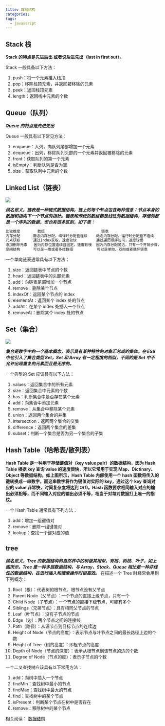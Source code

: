 ```yaml
---
title: 数据结构
categories:
tags:
  - javascript
---
```


## Stack 栈

**Stack 的特点是先进后出 或者说后进先出（last in first out）。**

Stack 一般具备以下方法：

1. push：将一个元素推入栈顶
2. pop：移除栈顶元素，并返回被移除的元素
3. peek：返回栈顶元素
4. length：返回栈中元素的个数

## Queue（队列）

**_Queue 的特点是先进先出_**

Queue 一般具有以下常见方法：

1. enqueue：入列，向队列尾部增加一个元素
2. dequeue：出列，移除队列头部的一个元素并返回被移除的元素
3. front：获取队列的第一个元素
4. isEmpty：判断队列是否为空
5. size：获取队列中元素的个数

## Linked List（链表）

![](/images/linkedList.png)

**_顾名思义，链表是一种链式数据结构，链上的每个节点包含两种信息：节点本身的数据和指向下一个节点的指针。链表和传统的数组都是线性的数据结构，存储的都是一个序列的数据，但也有很多区别，如下表：_**

```javascript
比较维度	    数组	                        链表
内存分配      静态内存分配，编译时分配且连续    动态内存分配，运行时分配且不连续
元素获取      通过Index获取，速度较快         通过遍历顺序访问，速度较慢
添加删除元素   因为内存位置连续且固定，速度较慢  因为内存分配灵活，只有一个开销步骤，速度更快
空间结构      可以是一维或者多维数组           可以是单向、双向或者循环链表
```

一个单向链表通常具有以下方法：

1. size：返回链表中节点的个数
2. head：返回链表中的头部元素
3. add：向链表尾部增加一个节点
4. remove：删除某个节点
5. indexOf：返回某个节点的 index
6. elementAt：返回某个 index 处的节点
7. addAt：在某个 index 处插入一个节点
8. removeAt：删除某个 index 处的节点

## Set（集合）

![](/images/set.png)

**_集合是数学中的一个基本概念，表示具有某种特性的对象汇总成的集体。在 ES6 中也引入了集合类型 Set，Set 和 Array 有一定程度的相似，不同的是 Set 中不允许出现重复的元素而且是无序的。_**

一个典型的 Set 应该具有以下方法：

1. values：返回集合中的所有元素
2. size：返回集合中元素的个数
3. has：判断集合中是否存在某个元素
4. add：向集合中添加元素
5. remove：从集合中移除某个元素
6. union：返回两个集合的并集
7. intersection：返回两个集合的交集
8. difference：返回两个集合的差集
9. subset：判断一个集合是否为另一个集合的子集

## Hash Table（哈希表/散列表）

**Hash Table 是一种用于存储键值对（key value pair）的数据结构，因为 Hash Table 根据 key 查询 value 的速度很快，所以它常用于实现 Map、Dictinary、Object 等数据结构。如上图所示，Hash Table 内部使用一个 hash 函数将传入的键转换成一串数字，而这串数字将作为键值对实际的 key，通过这个 key 查询对应的 value 非常快，时间复杂度将达到 O(1)。Hash 函数要求相同输入对应的输出必须相等，而不同输入对应的输出必须不等，相当于对每对数据打上唯一的指纹。**

一个 Hash Table 通常具有下列方法：

1. add：增加一组键值对
2. remove：删除一组键值对
3. lookup：查找一个键对应的值

## tree

**_顾名思义，Tree 的数据结构和自然界中的树极其相似，有根、树枝、叶子，如上图所示。Tree 是一种多层数据结构，与 Array、Stack、Queue 相比是一种非线性的数据结构，在进行插入和搜索操作时很高效。_**
在描述一个 Tree 时经常会用到下列概念：

1. Root（根）：代表树的根节点，根节点没有父节点
2. Parent Node（父节点）：一个节点的直接上级节点，只有一个
3. Child Node（子节点）：一个节点的直接下级节点，可能有多个
4. Siblings（兄弟节点）：具有相同父节点的节点
5. Leaf（叶节点）：没有子节点的节点
6. Edge（边）：两个节点之间的连接线
7. Path（路径）：从源节点到目标节点的连续边
8. Height of Node（节点的高度）：表示节点与叶节点之间的最长路径上边的个数
9. Height of Tree（树的高度）：即根节点的高度
10. Depth of Node（节点的深度）：表示从根节点到该节点的边的个数
11. Degree of Node（节点的度）：表示子节点的个数

一个二叉查找树应该具有以下常用方法：

1. add：向树中插入一个节点
2. findMin：查找树中最小的节点
3. findMax：查找树中最大的节点
4. find：查找树中的某个节点
5. isPresent：判断某个节点在树中是否存在
6. remove：移除树中的某个节点

相关阅读：
[数据结构](https://mp.weixin.qq.com/s/mMDlxNhm8pc8lccH_8Baxw)
